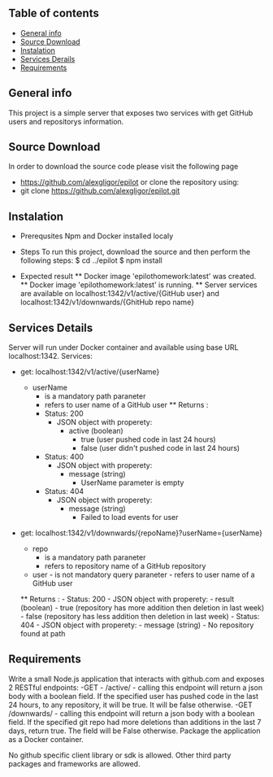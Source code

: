 ## Table of contents
* [General info](#general-info)
* [Source Download](#source-download)
* [Instalation](#instalation)
* [Services Derails](#services-details)
* [Requirements](#requirements)

## General info

This project is a simple server that exposes two services with get GitHub users and repositorys information.
	

## Source Download

In order to download the source code please visit the following page
* https://github.com/alexgligor/epilot
or clone the repository using:
* git clone https://github.com/alexgligor/epilot.git
	

## Instalation

* Prerequsites
Npm and Docker installed localy

* Steps
To run this project, download the source and then perform the following steps:
$ cd ../epilot
$ npm install

* Expected result
** Docker image 'epilothomework:latest' was created.
** Docker image 'epilothomework:latest' is running.
** Server services are available on localhost:1342/v1/active/{GitHub user} and localhost:1342/v1/downwards/{GhitHub repo name}


## Services Details

Server will run under Docker container and available using base URL localhost:1342.
Services:
 * get: localhost:1342/v1/active/{userName}
    - userName 
        - is a mandatory path paraneter
        - refers to user name of a GitHub user
    ** Returns :
        - Status: 200
            - JSON object with properety:
                - active (boolean)
                    - true (user pushed code in last 24 hours)
                    - false (user didn't pushed code in last 24 hours)
        - Status: 400
            - JSON object with properety:
                - message (string)
                    - UserName parameter is empty
        - Status: 404
            - JSON object with properety:
                - message (string)
                    - Failed to load events for user
            
 * get: localhost:1342/v1/downwards/{repoName}?userName={userName}
    - repo 
        - is a mandatory path paraneter
        - refers to repository name of a GitHub repository
    - user
            - is not mandatory query paraneter
            - refers to user name of a GitHub user
    
    ** Returns :
        - Status: 200
            - JSON object with properety:
                - result (boolean)
                    - true (repository has more addition then deletion in last week)
                    - false (repository has less addition then deletion in last week)
        - Status: 404
            - JSON object with properety:
                - message (string)
                    - No repository found at path

## Requirements

Write a small Node.js application that interacts with github.com and exposes 2 RESTful endpoints:
-GET - /active/<user> - calling this endpoint will return a json body with a boolean field. If the specified user has pushed code in the last 24 hours, to any repository, it will be true. It will be false otherwise.
-GET /downwards/<repo> - calling this endpoint will return a json body with a boolean field. If the specified git repo had more deletions than additions in the last 7 days, return true. The field will be False otherwise.
Package the application as a Docker container.

No github specific client library or sdk is allowed. Other third party packages and frameworks are allowed.